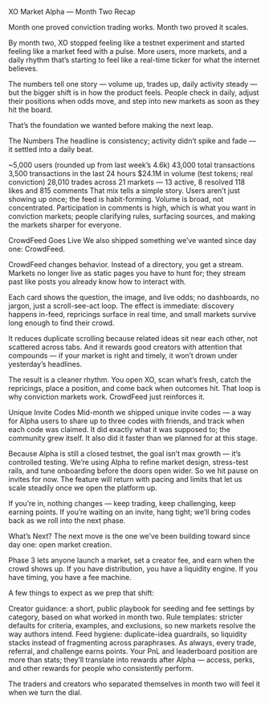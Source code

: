 XO Market Alpha — Month Two Recap

Month one proved conviction trading works. Month two proved it scales.

By month two, XO stopped feeling like a testnet experiment and started feeling like a market feed with a pulse. More users, more markets, and a daily rhythm that’s starting to feel like a real-time ticker for what the internet believes.

The numbers tell one story — volume up, trades up, daily activity steady — but the bigger shift is in how the product feels. People check in daily, adjust their positions when odds move, and step into new markets as soon as they hit the board.

That’s the foundation we wanted before making the next leap.

The Numbers
The headline is consistency; activity didn’t spike and fade — it settled into a daily beat.

~5,000 users (rounded up from last week’s 4.6k)
43,000 total transactions
3,500 transactions in the last 24 hours
$24.1M in volume (test tokens; real conviction)
28,010 trades across 21 markets — 13 active, 8 resolved
118 likes and 815 comments
That mix tells a simple story. Users aren’t just showing up once; the feed is habit-forming. Volume is broad, not concentrated. Participation in comments is high, which is what you want in conviction markets; people clarifying rules, surfacing sources, and making the markets sharper for everyone.

CrowdFeed Goes Live
We also shipped something we’ve wanted since day one: CrowdFeed.

CrowdFeed changes behavior. Instead of a directory, you get a stream. Markets no longer live as static pages you have to hunt for; they stream past like posts you already know how to interact with.

Each card shows the question, the image, and live odds; no dashboards, no jargon, just a scroll-see-act loop. The effect is immediate: discovery happens in-feed, repricings surface in real time, and small markets survive long enough to find their crowd.

It reduces duplicate scrolling because related ideas sit near each other, not scattered across tabs. And it rewards good creators with attention that compounds — if your market is right and timely, it won’t drown under yesterday’s headlines.

The result is a cleaner rhythm. You open XO, scan what’s fresh, catch the repricings, place a position, and come back when outcomes hit. That loop is why conviction markets work. CrowdFeed just reinforces it.

Unique Invite Codes
Mid-month we shipped unique invite codes — a way for Alpha users to share up to three codes with friends, and track when each code was claimed. It did exactly what it was supposed to; the community grew itself. It also did it faster than we planned for at this stage.

Because Alpha is still a closed testnet, the goal isn’t max growth — it’s controlled testing. We’re using Alpha to refine market design, stress-test rails, and tune onboarding before the doors open wider. So we hit pause on invites for now. The feature will return with pacing and limits that let us scale steadily once we open the platform up.

If you’re in, nothing changes — keep trading, keep challenging, keep earning points. If you’re waiting on an invite, hang tight; we’ll bring codes back as we roll into the next phase.

What’s Next?
The next move is the one we’ve been building toward since day one: open market creation.

Phase 3 lets anyone launch a market, set a creator fee, and earn when the crowd shows up. If you have distribution, you have a liquidity engine. If you have timing, you have a fee machine.

A few things to expect as we prep that shift:

Creator guidance: a short, public playbook for seeding and fee settings by category, based on what worked in month two.
Rule templates: stricter defaults for criteria, examples, and exclusions, so new markets resolve the way authors intend.
Feed hygiene: duplicate-idea guardrails, so liquidity stacks instead of fragmenting across paraphrases.
As always, every trade, referral, and challenge earns points. Your PnL and leaderboard position are more than stats; they’ll translate into rewards after Alpha — access, perks, and other rewards for people who consistently perform.

The traders and creators who separated themselves in month two will feel it when we turn the dial.